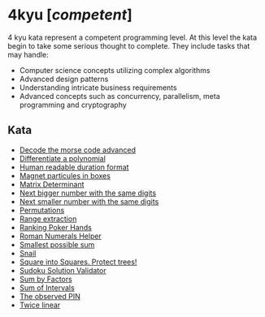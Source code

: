 # 4kyu [*competent*]
4 kyu kata represent a competent programming level. At this level the kata begin to take some serious thought to complete. They include tasks that may handle:  
- Computer science concepts utilizing complex algorithms  
- Advanced design patterns  
- Understanding intricate business requirements  
- Advanced concepts such as concurrency, parallelism, meta programming and cryptography

## Kata

- [Decode the morse code advanced](https://www.codewars.com/kata/decode-the-morse-code-advanced)
- [Differentiate a polynomial](https://www.codewars.com/kata/566584e3309db1b17d000027)
- [Human readable duration format](https://www.codewars.com/kata/human-readable-duration-format)
- [Magnet particules in boxes](https://www.codewars.com/kata/magnet-particules-in-boxes)
- [Matrix Determinant](https://www.codewars.com/kata/matrix-determinant)
- [Next bigger number with the same digits](https://www.codewars.com/kata/next-bigger-number-with-the-same-digits)
- [Next smaller number with the same digits](https://www.codewars.com/kata/next-smaller-number-with-the-same-digits)
- [Permutations](https://www.codewars.com/kata/permutations)
- [Range extraction](https://www.codewars.com/kata/range-extraction)
- [Ranking Poker Hands](https://www.codewars.com/kata/ranking-poker-hands)
- [Roman Numerals Helper](https://www.codewars.com/kata/roman-numerals-helper)
- [Smallest possible sum](https://www.codewars.com/kata/smallest-possible-sum)
- [Snail](https://www.codewars.com/kata/snail)
- [Square into Squares. Protect trees!](www.codewars.com/kata/square-into-squares-protect-trees)
- [Sudoku Solution Validator](https://www.codewars.com/kata/sudoku-solution-validator)
- [Sum by Factors](https://www.codewars.com/kata/sum-by-factors)
- [Sum of Intervals](https://www.codewars.com/kata/sum-of-intervals)
- [The observed PIN](https://www.codewars.com/kata/the-observed-pin)
- [Twice linear](https://www.codewars.com/kata/twice-linear)
